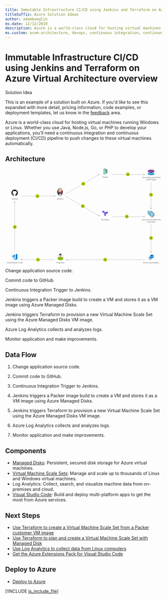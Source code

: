 ```yaml
---
title: Immutable Infrastructure CI/CD using Jenkins and Terraform on Azure Virtual Architecture overview
titleSuffix: Azure Solution Ideas
author: adamboeglin
ms.date: 12/12/2019
description: Azure is a world-class cloud for hosting virtual machines running Windows or Linux. Whether you use Java, Node.js, Go, or PHP to develop your applications, you’ll need a continuous integration and continuous deployment (CI/CD) pipeline to push changes to these virtual machines automatically.
ms.custom: acom-architecture, devops, continuous integration, continuous delivery, CI/CD, continuous deployment, interactive-diagram, is-deployable
---
```

# Immutable Infrastructure CI/CD using Jenkins and Terraform on Azure Virtual Architecture overview

<div class="alert">
    <p class="alert-title">
        <span class="icon is-left" aria-hidden="true">
            <span class="icon docon docon-lightbulb" role="presentation"></span>
        </span>Solution Idea</p>
    <p>This is an example of a solution built on Azure. If you'd like to see this expanded with more detail, pricing information, code examples, or deployment templates, let us know in the <a href="#feedback">feedback</a> area.</p>
</div>

Azure is a world-class cloud for hosting virtual machines running Windows or Linux. Whether you use Java, Node.js, Go, or PHP to develop your applications, you’ll need a continuous integration and continuous deployment (CI/CD) pipeline to push changes to these virtual machines automatically.

## Architecture

<svg class="architecture-diagram" aria-labelledby="immutable-infrastructure-cicd-using-jenkins-and-terraform-on-azure-virtual-architecture-overview" height="718.149" viewbox="0 0 1180 718.149" width="1180" xmlns="http://www.w3.org/2000/svg">
    <path fill="#5c4ee5" d="M744.517 336.76l-12.027-6.842v-13.686l12.027 6.843v13.685zM758.061 344.357l-12.027-6.843v-13.686l12.027 6.843v13.686zM758.061 360.042l-12.027-6.842v-13.686l12.027 6.843v13.685z"/>
    <path fill="#4040b2" d="M771.478 323.828l-12.027 6.843v13.686l12.027-6.843v-13.686z"/>
    <path d="M765.213 38.123l-20.55-5.257V0l20.374 5.212a7.339 7.339 0 015.52 7.11v21.651a4.283 4.283 0 01-5.344 4.15z" fill="#6c9e91"/>
    <path fill="#8ed1bf" d="M756.462 48.493l-17.56-4.661V3.17l17.56 4.661v40.662z"/>
    <path d="M1095.669 344.207h-9.435c1.134 4-.389 4.577-7.061 4.577v2.1h22.687v-2.1c-6.672 0-7.326-.572-6.191-4.577" fill="#7a7a7a"/>
    <path d="M1105.769 318.853h-30.716a1.962 1.962 0 00-1.886 1.976v21.42a1.952 1.952 0 001.886 1.959h30.716a2.144 2.144 0 002.1-1.959v-21.42a2.152 2.152 0 00-2.1-1.976" fill="#a0a1a2"/>
    <path d="M1105.791 318.855h-30.739a1.962 1.962 0 00-1.886 1.976v21.419a1.952 1.952 0 001.886 1.96h.731z" fill="#fff" opacity=".2" style="isolation:isolate"/>
    <path fill="#56b5db" d="M1105.157 321.524v20.014h-29.36v-20.014h29.36z"/>
    <path fill="#59b4d9" d="M1075.797 341.538h.04v-20.014l26.843-.04h.001l-26.884.04v20.014z"/>
    <path fill="#a0a1a2" d="M1079.173 348.783h22.687v2.096h-22.687z"/>
    <g fill="#fff">
        <path d="M1090 330.752a.193.193 0 01-.093-.026l-6.118-3.532a.188.188 0 01-.092-.161.185.185 0 01.092-.16l6.081-3.509a.186.186 0 01.183 0l6.12 3.533a.186.186 0 010 .32l-6.079 3.508a.187.187 0 01-.094.026"/>
        <path d="M1089.122 339.336a.175.175 0 01-.093-.025l-6.1-3.52a.181.181 0 01-.095-.161v-7.064a.188.188 0 01.281-.161l6.1 3.519a.194.194 0 01.09.162v7.064a.189.189 0 01-.09.161.2.2 0 01-.092.025" opacity=".7" style="isolation:isolate"/>
        <path d="M1090.849 339.336a.2.2 0 01-.1-.025.188.188 0 01-.09-.161v-7.02a.192.192 0 01.09-.161l6.1-3.519a.181.181 0 01.183 0 .183.183 0 01.094.16v7.019a.182.182 0 01-.094.161l-6.1 3.52a.164.164 0 01-.09.025" opacity=".4" style="isolation:isolate"/>
    </g>
    <path d="M1103.976 352.513h-9.435c1.134 4-.389 4.577-7.061 4.577v2.1h22.687v-2.1c-6.672 0-7.326-.572-6.191-4.577" fill="#7a7a7a"/>
    <path d="M1114.076 327.16h-30.716a1.962 1.962 0 00-1.886 1.976v21.42a1.952 1.952 0 001.886 1.959h30.716a2.144 2.144 0 002.1-1.959v-21.42a2.152 2.152 0 00-2.1-1.976" fill="#a0a1a2"/>
    <path d="M1114.1 327.162h-30.739a1.962 1.962 0 00-1.886 1.976v21.419a1.952 1.952 0 001.886 1.96h.731z" fill="#fff" opacity=".2" style="isolation:isolate"/>
    <path fill="#56b5db" d="M1113.464 329.83v20.015h-29.36V329.83h29.36z"/>
    <path fill="#59b4d9" d="M1084.104 349.845h.04v-20.014l26.842-.04h.002l-26.884.04v20.014z"/>
    <path fill="#a0a1a2" d="M1087.48 357.089h22.687v2.096h-22.687z"/>
    <g fill="#fff">
        <path d="M1098.308 339.059a.193.193 0 01-.093-.026l-6.115-3.533a.188.188 0 01-.092-.161.185.185 0 01.092-.16l6.081-3.509a.186.186 0 01.183 0l6.12 3.533a.186.186 0 010 .32l-6.079 3.508a.187.187 0 01-.094.026"/>
        <path d="M1097.429 347.643a.175.175 0 01-.093-.025l-6.1-3.52a.181.181 0 01-.095-.161v-7.064a.188.188 0 01.281-.161l6.1 3.519a.194.194 0 01.09.162v7.064a.189.189 0 01-.09.161.2.2 0 01-.092.025" opacity=".7" style="isolation:isolate"/>
        <path d="M1099.156 347.643a.2.2 0 01-.1-.025.188.188 0 01-.09-.161v-7.02a.192.192 0 01.09-.161l6.1-3.519a.181.181 0 01.183 0 .183.183 0 01.094.16v7.019a.182.182 0 01-.094.161l-6.1 3.52a.164.164 0 01-.09.025" opacity=".4" style="isolation:isolate"/>
    </g>
    <path d="M1112.283 360.82h-9.435c1.134 4-.389 4.577-7.061 4.577v2.1h22.687v-2.1c-6.672 0-7.326-.572-6.191-4.577" fill="#7a7a7a"/>
    <path d="M1122.383 335.467h-30.716a1.962 1.962 0 00-1.886 1.976v21.42a1.952 1.952 0 001.886 1.959h30.716a2.144 2.144 0 002.1-1.959v-21.42a2.152 2.152 0 00-2.1-1.976" fill="#a0a1a2"/>
    <path d="M1122.4 335.469h-30.739a1.962 1.962 0 00-1.886 1.976v21.419a1.952 1.952 0 001.886 1.96h.731z" fill="#fff" opacity=".2" style="isolation:isolate"/>
    <path fill="#56b5db" d="M1121.771 338.137v20.015h-29.361v-20.015h29.361z"/>
    <path fill="#59b4d9" d="M1092.41 358.152h.041v-20.014l26.842-.04h.002l-26.885.04v20.014z"/>
    <path fill="#a0a1a2" d="M1095.786 365.396h22.687v2.096h-22.687z"/>
    <g fill="#fff">
        <path d="M1106.615 347.366a.193.193 0 01-.093-.026l-6.118-3.532a.188.188 0 01-.092-.161.185.185 0 01.092-.16l6.081-3.509a.186.186 0 01.183 0l6.12 3.533a.186.186 0 010 .32l-6.079 3.508a.187.187 0 01-.094.026"/>
        <path d="M1105.736 355.95a.175.175 0 01-.093-.025l-6.1-3.52a.181.181 0 01-.095-.161v-7.064a.188.188 0 01.281-.161l6.1 3.519a.194.194 0 01.09.162v7.064a.189.189 0 01-.09.161.2.2 0 01-.092.025" opacity=".7" style="isolation:isolate"/>
        <path d="M1107.463 355.95a.2.2 0 01-.1-.025.188.188 0 01-.09-.161v-7.02a.192.192 0 01.09-.161l6.1-3.519a.181.181 0 01.183 0 .183.183 0 01.094.16v7.019a.182.182 0 01-.094.161l-6.1 3.52a.164.164 0 01-.09.025" opacity=".4" style="isolation:isolate"/>
    </g>
    <text fill="#525252" font-family="SegoeUI, Segoe UI" font-size="14" transform="translate(392.56 233.426)">
        Jenkins
    </text>
    <text fill="#525252" font-family="SegoeUI, Segoe UI" font-size="14" transform="translate(1030.716 390.635)">
        Azu<tspan letter-spacing="-.013em" x="23.283" y="0">r</tspan><tspan x="27.966" y="0">e Vi</tspan><tspan letter-spacing=".029em" x="51.208" y="0">r</tspan><tspan x="56.479" y="0">tual Machine</tspan><tspan x="37.598" y="16.8">Scale Sets</tspan>
    </text>
    <text fill="#525252" font-family="SegoeUI, Segoe UI" font-size="14" transform="translate(723.564 390.635)">
        <tspan letter-spacing="-.103em">T</tspan><tspan x="5.893" y="0">errafo</tspan><tspan letter-spacing="-.002em" x="42.656" y="0">r</tspan><tspan x="47.496" y="0">m</tspan>
    </text>
    <text fill="#525252" font-family="SegoeUI, Segoe UI" font-size="14" transform="translate(1032.046 73.193)">
        Azu<tspan letter-spacing="-.013em" x="23.283" y="0">r</tspan><tspan x="27.966" y="0">e Managed Disks</tspan><tspan x="30.765" y="16.8">(VM Image)</tspan>
    </text>
    <text fill="#525252" font-family="SegoeUI, Segoe UI" font-size="14" transform="translate(733.418 70.193)">
        <tspan letter-spacing="-.032em">P</tspan><tspan x="7.39" y="0">ac</tspan><tspan letter-spacing="-.02em" x="20.979" y="0">k</tspan><tspan x="27.658" y="0">er</tspan>
    </text>
    <text fill="#525252" font-family="SegoeUI, Segoe UI" font-size="14" transform="translate(49.186 233.426)">
        GitHub
    </text>
    <text fill="#525252" font-family="SegoeUI, Segoe UI" font-size="14" transform="translate(387.493 713.645)">
        Engineer
    </text>
    <text fill="#525252" font-family="SegoeUI, Segoe UI" font-size="14" transform="translate(1038.441 713.645)">
        Azu<tspan letter-spacing="-.013em" x="23.283" y="0">r</tspan><tspan x="27.966" y="0">e Log Anal</tspan><tspan letter-spacing=".003em" x="93.461" y="0">y</tspan><tspan x="100.276" y="0">tics</tspan>
    </text>
    <path fill="none" stroke="#969696" stroke-miterlimit="10" stroke-width="1.5" d="M71.103 254.119v373.516"/>
    <path fill="#969696" d="M65.867 255.651l5.236-9.067 5.235 9.067H65.867z"/>
    <path fill="none" stroke="#969696" stroke-miterlimit="10" stroke-width="1.5" d="M1098.851 628.135V417.829"/>
    <path fill="#969696" d="M1104.086 626.603l-5.235 9.067-5.236-9.067h10.471z"/>
    <g>
        <path fill="none" stroke="#969696" stroke-miterlimit="10" stroke-width="1.5" d="M1098.851 298.464V107.158"/>
        <path fill="#969696" d="M1104.086 296.932l-5.235 9.067-5.236-9.067h10.471z"/>
    </g>
    <g>
        <path fill="none" stroke="#969696" stroke-miterlimit="10" stroke-width="1.5" d="M123.754 687.123h246.48"/>
        <path fill="#969696" d="M125.286 692.359l-9.067-5.236 9.067-5.235v10.471z"/>
    </g>
    <g>
        <path fill="none" stroke="#969696" stroke-miterlimit="10" stroke-width="1.5" d="M370.734 208.311h-256.48"/>
        <path fill="#969696" d="M369.202 203.075l9.067 5.236-9.067 5.236v-10.472z"/>
    </g>
    <g>
        <path fill="none" stroke="#969696" stroke-miterlimit="10" stroke-width="1.5" d="M705.311 355.85L453.099 208.311"/>
        <path fill="#969696" d="M706.632 350.557l5.183 9.097-10.47-.059 5.287-9.038z"/>
    </g>
    <g>
        <path fill="none" stroke="#969696" stroke-miterlimit="10" stroke-width="1.5" d="M705.311 46.445L453.099 193.983"/>
        <path fill="#969696" d="M701.345 42.699l10.47-.059-5.183 9.098-5.287-9.039z"/>
    </g>
    <g>
        <path fill="none" stroke="#969696" stroke-miterlimit="10" stroke-width="1.5" d="M1044.937 46.207H806.212"/>
        <path fill="#969696" d="M1043.405 40.971l9.067 5.236-9.067 5.236V40.971z"/>
    </g>
    <g>
        <path fill="none" stroke="#969696" stroke-miterlimit="10" stroke-width="1.5" d="M1044.937 364.156H806.212"/>
        <path fill="#969696" d="M1043.405 358.921l9.067 5.235-9.067 5.236v-10.471z"/>
    </g>
    <g>
        <path fill="none" stroke="#969696" stroke-miterlimit="10" stroke-width="1.5" d="M463.682 687.123h590.824"/>
        <path fill="#969696" d="M465.213 692.359l-9.066-5.236 9.066-5.235v10.471z"/>
    </g>
    <a class="architecture-tooltip-trigger" href="#">
        <circle cx="246.994" cy="687.123" fill="#a5ce00" r="14"/>
        <text font-family="SegoeUI, Segoe UI" font-size="14" transform="translate(243.411 693.176)">
            1
        </text>
    </a>
    <a class="architecture-tooltip-trigger" href="#">
        <circle cx="753.094" cy="687.123" fill="#a5ce00" r="14"/>
        <text font-family="SegoeUI, Segoe UI" font-size="14" transform="translate(749.511 693.176)">
            7
        </text>
    </a>
    <a class="architecture-tooltip-trigger" href="#">
        <circle cx="1099.018" cy="523.599" fill="#a5ce00" r="14"/>
        <text font-family="SegoeUI, Segoe UI" font-size="14" transform="translate(1095.434 529.651)">
            6
        </text>
    </a>
    <a class="architecture-tooltip-trigger" href="#">
        <circle cx="916.339" cy="362.517" fill="#a5ce00" r="14"/>
        <text font-family="SegoeUI, Segoe UI" font-size="14" transform="translate(912.755 368.569)">
            5
        </text>
    </a>
    <a class="architecture-tooltip-trigger" href="#">
        <circle cx="584.722" cy="284.111" fill="#a5ce00" r="14"/>
        <text font-family="SegoeUI, Segoe UI" font-size="14" transform="translate(581.139 290.163)">
            5
        </text>
    </a>
    <a class="architecture-tooltip-trigger" href="#">
        <circle cx="1099.018" cy="198.517" fill="#a5ce00" r="14"/>
        <text font-family="SegoeUI, Segoe UI" font-size="14" transform="translate(1095.434 204.569)">
            5
        </text>
    </a>
    <a class="architecture-tooltip-trigger" href="#">
        <circle cx="924.339" cy="44.517" fill="#a5ce00" r="14"/>
        <text font-family="SegoeUI, Segoe UI" font-size="14" transform="translate(920.755 50.569)">
            4
        </text>
    </a>
    <a class="architecture-tooltip-trigger" href="#">
        <circle cx="588.222" cy="115.619" fill="#a5ce00" r="14"/>
        <text font-family="SegoeUI, Segoe UI" font-size="14" transform="translate(584.638 121.671)">
            4
        </text>
    </a>
    <a class="architecture-tooltip-trigger" href="#">
        <circle cx="72.367" cy="440.877" fill="#a5ce00" r="14"/>
        <text font-family="SegoeUI, Segoe UI" font-size="14" transform="translate(68.784 446.93)">
            2
        </text>
    </a>
    <a class="architecture-tooltip-trigger" href="#">
        <circle cx="242.494" cy="208.311" fill="#a5ce00" r="14"/>
        <text font-family="SegoeUI, Segoe UI" font-size="14" transform="translate(238.911 214.364)">
            3
        </text>
    </a>
    <text fill="#525252" font-family="SegoeUI, Segoe UI" font-size="14" transform="translate(13.071 713.645)">
        Visual <tspan letter-spacing="-.032em" x="40.298" y="0">S</tspan><tspan x="47.284" y="0">tudio Code</tspan>
    </text>
    <g fill="#007acd">
        <path d="M79.952 642.27v39.141l-31.125-4.434 31.125 10.659 11.559-4.776v-35.617l-11.559-4.973z"/>
        <path d="M51.186 668.712l6.433-4.824 10.6 10.335L74 671.835v-20.366l-5.78-2.487-10.55 10.286-6.484-4.775-2.359.824 6.448 6.285-6.448 6.285zm17.036-12.774v11.1l-7.469-5.5z"/>
    </g>
    <g fill="#181616">
        <path d="M71.1 159.025a24.322 24.322 0 00-7.688 47.4c1.215.225 1.662-.528 1.662-1.17 0-.58-.022-2.5-.033-4.528-6.766 1.471-8.193-2.869-8.193-2.869-1.106-2.811-2.7-3.558-2.7-3.558-2.207-1.509.166-1.478.166-1.478a5.112 5.112 0 013.728 2.506c2.169 3.718 5.689 2.643 7.077 2.021a5.179 5.179 0 011.544-3.252c-5.4-.615-11.08-2.7-11.08-12.019a9.412 9.412 0 012.506-6.528 8.738 8.738 0 01.236-6.436s2.042-.653 6.689 2.493a23.061 23.061 0 0112.18 0c4.642-3.146 6.681-2.493 6.681-2.493a8.729 8.729 0 01.239 6.436 9.393 9.393 0 012.5 6.528c0 9.341-5.689 11.4-11.1 12a5.813 5.813 0 011.649 4.5c0 3.254-.028 5.873-.028 6.674 0 .647.438 1.406 1.67 1.167a24.323 24.323 0 00-7.7-47.393z" fill-rule="evenodd"/>
        <path d="M55.994 193.942c-.053.121-.244.157-.417.074s-.275-.244-.218-.365.243-.159.419-.076.277.246.216.367zm-.3-.222M56.979 195.041c-.116.107-.343.057-.5-.112a.372.372 0 01-.071-.505c.12-.107.339-.057.5.112s.19.4.069.505zm-.232-.249M57.938 196.441c-.149.1-.393.007-.544-.21s-.149-.476 0-.58.391-.01.544.2.149.479 0 .585zm0 0M59.252 197.795c-.133.147-.417.107-.625-.093a.468.468 0 01-.138-.621c.135-.147.421-.106.63.093s.275.476.133.621zm0 0M61.064 198.58c-.059.19-.332.277-.608.2s-.455-.306-.4-.5.332-.282.609-.2.455.3.4.5zm0 0M63.054 198.726c.007.2-.227.367-.516.37s-.526-.156-.529-.353.228-.367.519-.372.526.156.526.355zm0 0M64.906 198.411c.035.2-.166.4-.453.45s-.544-.069-.58-.263.17-.4.451-.453.545.068.582.267zm0 0"/>
    </g>
    <g>
        <path d="M443.177 664.911a27.034 27.034 0 11-27-26.994 27.024 27.024 0 0127 26.994z" fill="#f2f2f2"/>
        <path d="M415.955 691.989a27.7 27.7 0 01-13.916-3.957v-1.445l-.076-1.369-.152-2.739-.233-5.017-.227-4.335v-.3l3.5-.227.757-.076 10.039-.688.305-.076h.151v20.231z" fill="#7fba00"/>
        <path fill="#7fba00" d="M402.191 677.311l-1.672-8.443 14.672-2.965 1.677 8.443-14.677 2.965z"/>
        <path d="M430.706 672.825v.227l-.226 4.411-.3 6.462-.159 2.436v1.824a26.758 26.758 0 01-13.838 3.805h-.226v-20.232h.151l.226.076 10.117.688.687.076z" fill="#7fba00"/>
        <path d="M431.086 687.5c-.3-1.218-.605-2.436-.908-3.578a215.77 215.77 0 00-1.982-6.84l-.074-.076a1.091 1.091 0 00-.151-.461 59.025 59.025 0 00-.682-2.505 4.724 4.724 0 01-.151-1.445 3.713 3.713 0 012.506-2.89 4.6 4.6 0 011.746-.076 3.581 3.581 0 012.588 2.505c.228.763.531 1.6.764 2.511.074.152.074.227.151.379.605 2.133 1.369 4.562 2.052 7.15a25.983 25.983 0 01-5.859 5.326z" fill="#7fba00"/>
        <path fill="#7fba00" d="M429.793 677.311l-14.602-2.965 1.677-8.443 14.672 2.965-1.747 8.443z"/>
        <path d="M437.63 681.413a7.148 7.148 0 01-.687.764 25.983 25.983 0 01-5.857 5.326c-.226.152-.38.227-.605.379-.151-.454-.3-.991-.462-1.521-.908-3.117-1.975-6.923-2.731-9.352a.281.281 0 00-.077-.233c-.308-1.06-.536-1.975-.687-2.505l.764-.227 3.419-.991 3.27-.915.839-.227a2.982 2.982 0 00.151.688c.151.53.38 1.212.608 1.9.535 1.973 1.291 4.485 2.055 6.914z" fill="#7fba00"/>
        <path d="M426.372 673.279a4.337 4.337 0 104.183-4.411 4.333 4.333 0 00-4.183 4.411zM404.7 674.27c-.3.681-.606 1.521-.909 2.429 0 .152-.076.227-.076.309-.076.076-.076.152-.076.3-.612 1.521-1.218 3.269-1.824 5.168-.461 1.445-.991 2.89-1.445 4.411a27.02 27.02 0 01-5.629-5.4c.757-2.436 1.6-4.644 2.278-6.544a4.834 4.834 0 01.151-.53c.309-.915.612-1.672.839-2.436a3.461 3.461 0 014.487-2.2 3.7 3.7 0 012.36 2.814 4.22 4.22 0 01-.156 1.679z" fill="#7fba00"/>
        <path d="M405.46 674.5a.278.278 0 00-.076.227c-.227.53-.454 1.218-.764 2.127-.681 2.209-1.748 5.4-2.657 8.368-.309.763-.537 1.521-.763 2.284-.3-.233-.53-.385-.833-.612a27.02 27.02 0 01-5.629-5.4c-.152-.233-.3-.461-.461-.688 1.142-3.647 2.436-7.377 2.89-8.9a.278.278 0 00.076-.227l.763.3 3.344 1.142 3.345 1.142z" fill="#7fba00"/>
        <path d="M405.611 672.749a4.317 4.317 0 11-4.714-3.881 4.339 4.339 0 014.714 3.881z" fill="#7fba00"/>
        <path d="M415.575 670.843c-2.815 0-5.1-1.748-5.1-4.563v-3.647h10.192v3.647c.002 2.82-2.278 4.563-5.092 4.563z" fill="#d8b195"/>
        <path d="M415.575 643.848c-4.563 0-7.838 4.87-7.989 10.953a1.1 1.1 0 01.152-.459c.536-1.6 3.124-.91 2.511.687a10.149 10.149 0 00-.833 2.967 8.025 8.025 0 00.152 1.9 1.256 1.256 0 01.984 1.3v2.662a7.7 7.7 0 002.512 1.672 3.917 3.917 0 005.017 0 7.411 7.411 0 002.588-1.749v-3.116a1.229 1.229 0 01.99-1.218v-2.359c0-.151-.151-.454 0-.151-.687-1.369 1.067-2.588 1.975-1.672-.001-6.319-2.204-11.417-8.059-11.417z" fill="#b8977c"/>
        <path d="M423.633 654.878c0 6.386-3.421 10.722-8.058 10.722s-7.989-4.337-7.989-10.722c0-6.316 3.351-11.41 7.989-11.41 5.855.001 8.058 5.094 8.058 11.41z" fill="#d8b195"/>
        <path d="M408.35 653.432h-1.067a.85.85 0 00-.757.91v3.193c0 .536.3.916.757.916h.764zM422.8 653.432h1.062a.85.85 0 01.762.91v3.193c0 .536-.3.916-.762.916h-.762z" fill="#d8b195"/>
        <path d="M412.149 655.181a.609.609 0 100-1.218.613.613 0 100 1.218zM419.222 655.258a.6.6 0 00.613-.608.734.734 0 00-.687-.61.652.652 0 00-.608.61.581.581 0 00.682.608z"/>
        <path d="M410.861 662.331h9.428c-1.141 2.277-2.813 3.647-4.714 3.647s-3.575-1.37-4.714-3.647z" fill="#d8b195"/>
        <path d="M417.247 658.374a.59.59 0 01-.613.531c-.074 0-.151.151-.377.308a.964.964 0 01-.682.305 1.144 1.144 0 01-.687-.305c-.152-.156-.3-.308-.38-.308a.587.587 0 01-.606-.531v-.074h3.345z" fill="#b8977c"/>
        <path d="M415.575 653.66v4.64H413.9c0-.151.152-.3.227-.38a2.111 2.111 0 00.606-1.369l.075-2.588c.003-.606.616-.303.767-.303z" fill="#e6ccb9"/>
        <path d="M423.784 650.316v6.917h-.684l-.377-8.286-2.285.3a40.435 40.435 0 01-9.579 0l-2.209-.3-.454 8.209h-.688v-6.84c0-4.108 2.814-7.453 6.317-7.453h3.649c3.497 0 6.31 3.345 6.31 7.453z"/>
        <path d="M421.507 656.171a1.317 1.317 0 01-1.218.759h-1.749a1.962 1.962 0 01-1.672-1.3 5.424 5.424 0 01-.308-1.672v-.303c.074-.151.156-.228.233-.38a1.826 1.826 0 011.136-.385h1.98a2.684 2.684 0 011.446.385 1.341 1.341 0 01.377.608v.074a10.935 10.935 0 01-.074 1.6v.151a4.008 4.008 0 01-.151.463zm.3-2.208v-.074a1.04 1.04 0 00-.38-.682c-.226-.31-1.067-.385-1.521-.385h-1.98a1.643 1.643 0 00-1.213.385 1.1 1.1 0 00-.308.605v.151a4.2 4.2 0 00.385 1.749 2.056 2.056 0 001.75 1.288 6.627 6.627 0 001.749 0 1.466 1.466 0 001.218-.605 2.2 2.2 0 00.3-.839v-.077a5.01 5.01 0 00.003-1.516zM414.357 655.635a1.968 1.968 0 01-1.672 1.3h-1.672c-.688-.077-.991-.228-1.218-.608a1.308 1.308 0 01-.227-.762 10.715 10.715 0 01-.076-1.6v-.074a.565.565 0 01.152-.3.408.408 0 01.227-.305 2.662 2.662 0 011.445-.385h1.975a1.68 1.68 0 011.142.385c.076.151.152.228.227.38v.3a5.581 5.581 0 01-.303 1.669zm.454-1.823a.781.781 0 00-.3-.605 1.646 1.646 0 00-1.218-.385h-1.975c-.454 0-1.294.074-1.521.385l-.3.3a.686.686 0 00-.076.38v.074a11.246 11.246 0 000 1.6 1.778 1.778 0 00.3.839 1.454 1.454 0 001.218.605 6.64 6.64 0 001.748 0 1.974 1.974 0 001.748-1.293 4.293 4.293 0 00.378-1.749z"/>
        <path d="M421.733 652.9a2.166 2.166 0 00-1.444-.3 21.9 21.9 0 00-2.285-.074c-.682.074-1.21.074-1.444.454a1.223 1.223 0 00-.3.536v-.077h-1.3v.077a3.627 3.627 0 00-.227-.536c-.3-.38-.833-.38-1.521-.454a22.55 22.55 0 00-2.278.074 2.163 2.163 0 00-1.445.3 2.019 2.019 0 00-.461.992c0 .074.537.074.537 0a1.153 1.153 0 01.3-.608 1.993 1.993 0 011.294-.308 9.825 9.825 0 012.127 0 1.551 1.551 0 011.142.308 1.141 1.141 0 01.227.531h1.9a1.133 1.133 0 01.233-.531 1.659 1.659 0 011.136-.308 9.867 9.867 0 012.131 0 2.019 2.019 0 011.3.308.937.937 0 01.3.608c0 .074.531 0 .531 0a2.015 2.015 0 00-.453-.992z"/>
        <path d="M415.65 662.482a11.794 11.794 0 01-2.662-.38c-.227 0-.3-.233-.3-.459.076-.151.3-.3.454-.228a10.864 10.864 0 004.942 0c.233-.074.459.077.459.228a.337.337 0 01-.3.459 11.23 11.23 0 01-2.593.38z" fill="#a71e22"/>
    </g>
    <g>
        <ellipse cx="1099.433" cy="41.6" fill="#0072c6" rx="24.727" ry="8.987"/>
        <path fill="#0072c6" d="M1074.706 36.927h49.485v5.097h-49.485z"/>
        <ellipse cx="1099.433" cy="36.927" fill="#59b4d9" rx="24.727" ry="8.987"/>
        <ellipse cx="1099.433" cy="36.378" fill="#0072c6" rx="7.775" ry="2.333"/>
        <path d="M1094.382 38.15l-13.724 4.625a44.11 44.11 0 0013.991 2.97l3.792-7.035s.011.19-4.059-.56zM1101 34.092l3.426-5.975s9.093.756 12.825 2.577l-12.051 4.118a25.761 25.761 0 00-4.2-.72z" fill="#6dbadb"/>
        <g>
            <ellipse cx="1099.433" cy="22.248" fill="#68217a" rx="24.727" ry="8.987"/>
            <path fill="#68217a" d="M1074.706 17.575h49.485v5.097h-49.485z"/>
            <ellipse cx="1099.433" cy="17.575" fill="#9b4f96" rx="24.727" ry="8.987"/>
            <ellipse cx="1099.433" cy="17.026" fill="#68217a" rx="7.775" ry="2.333"/>
            <path d="M1094.382 18.8l-13.724 4.625a44.11 44.11 0 0013.991 2.97l3.792-7.035s.011.192-4.059-.56zM1101 14.74l3.426-5.975s9.093.756 12.825 2.577L1105.2 15.46a25.761 25.761 0 00-4.2-.72z" fill="#a3669f"/>
        </g>
    </g>
    <path d="M1083.571 672.414h2.646v-2.646h-2.646zm0-7.938h2.646v-2.382a18.172 18.172 0 00-2.646 1.72zm3.969 15.877h2.646v-2.646h-2.646zm0 7.938h2.646v-2.646h-2.646zm0-11.908h2.646v-2.646h-2.646zm0 7.938h2.646v-2.646h-2.646zm-3.969-3.969h2.646v-2.646h-2.646zm0 3.969h2.646v-2.646h-2.646zm-3.969-7.938h2.646v-2.646h-2.648zm0 3.969h2.646v-2.646h-2.648zm0-7.938h2.646v-2.646h-2.648zm.265-3.969h2.382V665.8h-.662a18.172 18.172 0 00-1.72 2.645zm3.7 17.862a18.172 18.172 0 002.646 1.72v-2.382h-2.646zm0-17.862h2.646V665.8h-2.646zm19.846 15.877h.662a18.172 18.172 0 001.72-2.646h-2.382zm-3.969-3.969h2.646v-2.646h-2.646zm0 7.674a18.172 18.172 0 002.646-1.72v-.662h-2.646zm0-3.7h2.646v-2.646h-2.646zm-11.908-11.908h2.646v-2.646h-2.646zM1105.4 648.6a13.891 13.891 0 00-13.892 13.892v13.892h13.892a13.892 13.892 0 000-27.785zm-4.631 19.846h-2.646v-7.938h2.646zm5.292 0h-2.646v-5.292h2.646zm5.292 0h-2.646v-10.585h2.646zm-7.938 11.908h2.646v-2.646h-2.646zm-15.877-15.877h2.646v-2.647h-2.646zm7.938 19.846h2.646v-2.646h-2.646zm-3.969 0h2.646v-2.646h-2.646zm0-3.969h2.646v-2.646h-2.646zm3.969 7.938h2.646v-2.646h-2.646z" fill="#0072c6"/>
    <g>
        <path d="M434.076 177.635a21.4 21.4 0 11-21.391-21.88 21.639 21.639 0 0121.391 21.88" fill="#d33833"/>
        <path d="M392.166 183.054s-1.549-22.817 19.476-23.469l-1.467-2.445-11.408 3.83-3.26 3.748-2.852 5.46-1.63 6.356.489 4.237" fill="#ef3d3a"/>
        <path d="M398.034 162.709a21.4 21.4 0 00-6.075 15.008 21.4 21.4 0 006.075 15.006 20.419 20.419 0 0014.65 6.208 20.419 20.419 0 0014.651-6.208 21.4 21.4 0 006.076-15.006 21.4 21.4 0 00-6.076-15.008 20.424 20.424 0 00-14.651-6.208 20.424 20.424 0 00-14.65 6.208zm-.95 30.943a22.73 22.73 0 01-6.454-15.935 22.73 22.73 0 016.454-15.936 21.751 21.751 0 0115.6-6.608 21.749 21.749 0 0115.6 6.608 22.728 22.728 0 016.455 15.936 22.726 22.726 0 01-6.455 15.935 21.754 21.754 0 01-15.6 6.609 21.755 21.755 0 01-15.6-6.609" fill="#231f20"/>
        <path d="M421.69 177.756l-3.26.489-4.4.489-2.852.081-2.77-.081-2.119-.652-1.874-2.037-1.467-4.156-.326-.9-1.956-.652-1.141-1.874-.815-2.689.9-2.363 2.119-.733 1.711.815.815 1.793.978-.163.326-.407-.326-1.874-.082-2.363.489-3.259-.019-1.862 1.486-2.375 2.608-1.874 4.563-1.956 5.052.733 4.4 3.178 2.037 3.259 1.3 2.363.326 5.867-.978 5.052-1.793 4.482-1.711 2.363" fill="#f0d6b7"/>
        <path d="M418.919 191.854l-11.653.489v1.957l.978 6.845-.489.571-8.149-2.771-.571-.978-.815-9.208-1.874-5.541-.408-1.3 6.519-4.482 2.037-.815 1.793 2.2 1.548 1.385 1.793.57.815.244.978 4.237.733.9 1.874-.652-1.3 2.526 7.09 3.341-.9.489" fill="#335061"/>
        <path d="M399.606 163.414l2.119-.733 1.711.815.815 1.793.978-.163.244-.978-.489-1.874.489-4.482-.408-2.445 1.467-1.711 3.178-2.526-.9-1.222-4.482 2.2-1.874 1.467-1.059 2.282-1.63 2.2-.489 2.608.326 2.771" fill="#6d6b6d"/>
        <path d="M402.947 155.754s1.222-3.015 6.112-4.482.244-1.06.244-1.06l-5.3 2.037-2.037 2.037-.9 1.63 1.874-.163M400.5 162.844s-1.711-5.7 4.808-6.519l-.244-.978-4.482 1.06-1.3 4.237.326 2.771.9-.57" fill="#dcd9d8"/>
        <path d="M403.11 170.422l1.067-1.034a.687.687 0 01.563.626c.081.571.326 5.7 3.83 8.475.32.253-2.607-.408-2.607-.408l-2.608-4.074M418.1 168.874s.19-2.47.855-2.28a.916.916 0 01.665.855s-1.615 1.045-1.52 1.425M424.867 159.829s-1.343.284-1.467 1.467 1.467.244 1.711.163M415.007 159.91s-1.793.244-1.793 1.385 2.037 1.06 2.608.571M403.925 165.207s-3.1-1.874-3.423-.081-1.06 3.1.489 4.971l-1.059-.326-.978-2.526-.326-2.445 1.874-1.956 2.119.163 1.222.978.081 1.222M405.391 160.073s1.385-7.171 8.393-8.556c5.77-1.14 8.8.244 9.942 1.548 0 0-5.134-6.111-10.023-4.237s-8.475 5.3-8.393 7.5a35.812 35.812 0 01.081 3.749M424.3 153.88s-2.363-.081-2.445 2.037a1.62 1.62 0 00.163.652s1.875-2.119 3.015-.978" fill="#f7e4cd"/>
        <path d="M413.949 156.79s-.407-3.252-3.18-1.361c-1.793 1.222-1.63 2.934-1.3 3.259s.237.983.485.532.166-1.917 1.063-2.325 2.366-.863 2.935-.105" fill="#f7e4cd"/>
        <path d="M406.288 178.816l-7.66 3.423s3.178 12.631 1.548 16.542l-1.141-.407-.081-4.808-2.118-9.127-.9-2.526 7.986-5.378 2.363 2.281M407.076 185.8l1.087 1.326v4.889h-1.3s-.163-3.423-.163-3.83.163-1.874.163-1.874M407.1 192.75l-3.667.163 1.06.733 2.607.407" fill="#49728b"/>
        <path d="M419.652 191.935l3.015-.081.733 7.5-3.1.407-.652-7.823" fill="#335061"/>
        <path d="M420.467 191.935l4.563-.244s1.874-4.726 1.874-4.971 1.63-6.845 1.63-6.845l-3.667-3.83-.733-.652-1.956 1.956v7.578l-1.711 7.008" fill="#335061"/>
        <path d="M422.5 191.365l-2.852.57.407 2.282c1.059.489 2.852-.815 2.852-.815M422.586 177.1l5.7 4.237.163-1.956-4.319-3.993-1.548 1.711" fill="#49728b"/>
        <path d="M409.931 207.989l-1.687-6.846-.839-5.051-.139-3.749 7.636-.406h4.751l-.432 8.557.733 6.6-.081 1.222-6.193.489-3.749-.815" fill="#fff"/>
        <path d="M418.593 191.854s-.407 8.475.815 14.5a15.568 15.568 0 01-6.03 1.956l6.845-.244.815-.489-.978-13.364-.244-2.852" fill="#dcd9d8"/>
        <path d="M423.539 198.7l3.178-.9 6.03-.326.9-2.771-1.63-4.808-1.874-.244-2.608.815-2.5 1.222-1.328-.244-1.035.407" fill="#fff"/>
        <path d="M423.482 197.069a11.933 11.933 0 012.445-.9l-.9-4.482 1.059-.407s.733 4.237.733 4.726c0 0 4.563.244 4.971.244a7.4 7.4 0 00.733-3.83l.9 2.608.081 1.467-1.3 1.956-1.467.326-2.445-.081-.815-1.059-2.852.407-.9.326" fill="#dcd9d8"/>
        <path d="M420.28 191.284l-1.793-4.563-1.874-2.689s.407-1.141.978-1.141h1.874l1.793.652-.163 3.015-.815 4.726" fill="#fff"/>
        <path d="M420.63 189.735s-2.282-4.4-2.282-5.052c0 0 .407-.978.978-.733s1.793.9 1.793.9v-1.55l-2.771-.571-1.874.244 3.178 7.5.652.082" fill="#dcd9d8"/>
        <path d="M410.664 178.98l-2.257-.245-2.119-.652v.733l1.035 1.142 3.26 1.467" fill="#fff"/>
        <path d="M407.022 179.224s2.526 1.06 3.341.815l.081.977-2.281-.488-1.385-.978.244-.326" fill="#dcd9d8"/>
        <path d="M423.531 183.168a15.484 15.484 0 01-3.726-.513 11.539 11.539 0 01.047-1.211 2.912 2.912 0 011.277-.268 2.221 2.221 0 00-1.418-.16 2.269 2.269 0 00-.235-.748c.777-.277 2.613-2.1 3.645-1.494.492.287.7 1.923.739 2.719a2.775 2.775 0 01-.329 1.676" fill="#d33833"/>
        <path d="M423.531 183.168a15.484 15.484 0 01-3.726-.513 11.539 11.539 0 01.047-1.211 2.912 2.912 0 011.277-.268 2.221 2.221 0 00-1.418-.16 2.269 2.269 0 00-.235-.748c.777-.277 2.613-2.1 3.645-1.494.492.287.7 1.923.739 2.719a2.775 2.775 0 01-.329 1.675z" fill="none" stroke="#d33833" stroke-width="2"/>
        <path d="M416.919 180.908c0 .1-.008.21-.012.316-.432.284-1.129.28-1.6.519a4.164 4.164 0 011.724.436l-.031.79a28.14 28.14 0 01-2.446 1.857 6.474 6.474 0 01-2.455.749c-.265-.062-.289-.391-.4-.7a10.026 10.026 0 01-.791-2.721c-.058-1.263-.185-3.379 1.176-3.119a12.158 12.158 0 013.225 1.18 3.327 3.327 0 001.608.7" fill="#d33833"/>
        <path d="M416.919 180.908c0 .1-.008.21-.012.316-.432.284-1.129.28-1.6.519a4.164 4.164 0 011.724.436l-.031.79a28.14 28.14 0 01-2.446 1.857 6.474 6.474 0 01-2.455.749c-.265-.062-.289-.391-.4-.7a10.026 10.026 0 01-.791-2.721c-.058-1.263-.185-3.379 1.176-3.119a12.158 12.158 0 013.225 1.18 3.327 3.327 0 001.61.693z" fill="none" stroke="#d33833" stroke-width="2"/>
        <path d="M417.7 182.415a4.665 4.665 0 01-.206-1.484c1.835-1.223 2.179 2.1.206 1.484" fill="#d33833"/>
        <path d="M417.7 182.415a4.665 4.665 0 01-.206-1.484c1.839-1.224 2.183 2.101.206 1.484z" fill="none" stroke="#d33833" stroke-width="2"/>
        <path d="M420.361 182.972s-.571-.815-.163-1.06.815 0 1.06-.407 0-.652.081-1.141.489-.571.9-.652 1.548-.244 1.711.163l-.489-1.467-.978-.326-3.1 1.793-.163.9v1.793M411.8 185.662q-.147-1.908-.317-3.812c-.172-1.9.456-1.566 2.1-1.566a4.334 4.334 0 011.639.489c.444.908-.743.706.512 1.391 1.06.578 2.931-.351 2.5-1.635-.24-.286-1.248-.089-1.61-.276l-1.91-.99c-.81-.42-2.682-1.033-3.546-.446-2.188 1.488.138 5.206.919 6.758" fill="#ef3d3a"/>
        <path d="M413.949 156.79c-2.221-.517-3.325.929-4 2.43-.6-.146-.362-.963-.21-1.38.4-1.093 2-2.549 3.309-2.351.563.085 1.326.6.9 1.3M424.771 159.319h.105a22.967 22.967 0 001.569 3.068c-.424.988-3.212 1.862-3.169.088.6-.264 1.644-.054 2.178-.39a6.047 6.047 0 01-.684-2.77M415.086 159.346a9.314 9.314 0 001.308 2.45c.3.3.9.659.6 1.485a1.883 1.883 0 01-.86.715c-1.058.312-3.524.065-2.689-1.255.875.041 2.052.568 2.706-.067-.5-.8-1.4-2.392-1.068-3.328M424.374 168.219c-1.593 1.024-3.37 2.137-5.981 1.878a1.771 1.771 0 01-.229-2.277c.282.485.1 1.377.891 1.511 1.481.254 3.206-.906 4.271-1.312.661-1.114-.057-1.524-.652-2.241-1.219-1.469-2.853-3.29-2.794-5.489.493-.357.535.545.606.709a20.1 20.1 0 003.407 4.669c.287.314.76.615.812.823.152.6-.394 1.327-.331 1.728M403.367 167.141c-.5-.285-.618-1.541-1.2-1.576-.838-.051-.685 1.629-.682 2.611a3.068 3.068 0 01-.254-2.964c-.483-.237-.7.262-.966.437.344-2.5 3.658-1.16 3.107 1.492M425.388 169.26c-.742 1.412-1.791 2.967-3.967 3.012a5.374 5.374 0 010-1.424c1.664-.16 2.691-1.007 3.965-1.588M414.961 170.176c1.388.73 3.939.808 5.826.753a6.607 6.607 0 01.1 1.428c-2.425.121-5.293-.479-5.929-2.181M414.7 171.537c.96 2.41 4.259 2.133 7.042 2.066a1.488 1.488 0 01-.718.816 7.059 7.059 0 01-4.588-.019 6.278 6.278 0 01-1.719-1.913c-.208-.267-1.242-.949-.016-.95" fill="#231f20"/>
        <path d="M424.258 184.832a49.145 49.145 0 01-3.541 5.613 27.035 27.035 0 00.885-6.507 2.05 2.05 0 012.656.894" fill="#81b0c4"/>
        <path d="M430.319 191.766c-1.261.252-2.147 1.478-3.378 1.4a4.029 4.029 0 013.378-1.4M430.876 193.74a18.481 18.481 0 01-3.278.189c.494-.754 2.4-.494 3.278-.189M431.232 195.441c-1.155.025-2.591 0-3.689-.09.65-.7 2.94-.259 3.689.09" fill="#231f20"/>
        <path d="M422.084 200.1a27.157 27.157 0 01.669 4.51 4.723 4.723 0 01-1.862.4c-.06-1.35-.241-3.415-.187-4.7.421.028 1.042-.3 1.38-.21" fill="#dcd9d8"/>
        <path d="M420.221 178.714c-.58.379-1.074.851-1.631 1.256a3.593 3.593 0 01-2.817-.8c.015-.057.106-.032.11-.1 1.323.589 3-.24 4.339-.359" fill="#f0d6b7"/>
        <path d="M413.278 187.73c.363-1.575 1.787-2.39 3.08-3.257a26.011 26.011 0 013.04 5.974 31.152 31.152 0 01-6.12-2.717" fill="#81b0c4"/>
        <path d="M420.7 200.309c-.054 1.287.127 3.352.187 4.7a4.723 4.723 0 001.862-.4 27.157 27.157 0 00-.669-4.51c-.334-.091-.955.238-1.38.21zm-13.327-7.321a67.293 67.293 0 002.881 14.144 18.746 18.746 0 0010.28.187c-.54-2.593-.3-5.75-.62-8.517-.238-2.08-.117-4.173-.443-6.295-3.559-.742-8.596-.174-12.094.48zm12.941-.448c-.03 2.228.1 4.426.27 6.657.856-.128 1.436-.214 2.231-.388a47.961 47.961 0 00-.752-6.465 5.3 5.3 0 00-1.744.195zm4.34-.359a5.332 5.332 0 00-1.267 0c.182 1.816.625 3.821.781 5.727a5.3 5.3 0 001.439-.366 11.53 11.53 0 00-.952-5.366zm6.572 6a2.824 2.824 0 001.717-3.468 16.4 16.4 0 00-1.119-3.789c-.336-.509-1.248-1.175-1.977-.709-1.185.759-3.272.979-4.136 1.9a30.611 30.611 0 01.746 5.251c1.48.092 3.3-.407 4.532.123a17.232 17.232 0 00-2.717.686 5.666 5.666 0 002.954.009zm-11.826-7.735a26.011 26.011 0 00-3.04-5.974c-1.293.867-2.717 1.683-3.08 3.257a31.152 31.152 0 006.12 2.717zm2.2-6.509a27.035 27.035 0 01-.885 6.507 49.145 49.145 0 003.541-5.613 2.05 2.05 0 00-2.656-.894zm-2.5-.887c-.506-.055-.936.582-1.594.307-.151.167-.288.347-.442.51 1.454 1.752 2.115 4.239 3.238 6.3a27.635 27.635 0 00.666-6.3c-.824.046-1.284-.755-1.868-.817zm-1.606-2.12a4.665 4.665 0 00.206 1.484c1.977.618 1.633-2.707-.2-1.484zm-2.188-.718a12.158 12.158 0 00-3.225-1.18c-1.361-.26-1.234 1.856-1.176 3.119a10.026 10.026 0 00.791 2.721c.106.31.13.639.4.7a6.474 6.474 0 002.455-.749 28.14 28.14 0 002.449-1.855l.031-.79a4.164 4.164 0 00-1.724-.436c.474-.238 1.171-.235 1.6-.519 0-.106.009-.211.012-.316a3.327 3.327 0 01-1.609-.695zm-8.12-1.475c-.706.716 1.979 1.693 2.834 1.745 0-.453.258-.881.205-1.206-1.01-.176-2.344-.06-3.034-.539zm8.691.336c0 .07-.095.044-.11.1a3.593 3.593 0 002.817.8c.557-.4 1.051-.877 1.631-1.256-1.329.117-3.015.946-4.333.357zm7.977 2.419c-.038-.8-.247-2.432-.739-2.719-1.032-.6-2.868 1.217-3.645 1.494a2.269 2.269 0 01.235.748 2.221 2.221 0 011.418.16 2.912 2.912 0 00-1.277.268 11.539 11.539 0 00-.047 1.211 15.484 15.484 0 003.726.513 2.775 2.775 0 00.334-1.674zM406 179.43c-.222-.158-1.72-2.108-1.926-2.027a32.25 32.25 0 00-7.514 4.668c2.161 4.636 3.033 10.316 3.187 15.791 2.475 1.158 4.649 2.826 8.008 3-.389-2.75-.743-5.2-.964-7.792-.844-.356-2.055.016-2.844-.11-.007-.952 1.206-.417 1.307-1.057.076-.484-.667-.521-.425-1.283.617.224.942.72 1.6.906.6-1.316-.008-3.645.078-4.745.016-.207.1-1.144.566-.98.409.146-.023 2.494.021 3.535a5.464 5.464 0 00.273 2.49 92.739 92.739 0 0110.057-.826 24.329 24.329 0 01-2.7-1.212c-.545-.307-2.265-.947-2.422-1.465-.251-.826.659-1.265.815-1.973-1.638.893-1.958-.856-2.345-2.1a16.293 16.293 0 01-.637-2.609A28.233 28.233 0 01406 179.43zm16.423-1.791c2.26-1.1 2.667 4.1 1.781 5.767.137.5.608.69.8 1.138-1.261 2.259-2.662 4.367-3.948 6.6.957-.6 2.324-.107 3.45-.553.412-.163.71-1.105 1.021-1.859a40.434 40.434 0 002.158-6.669 8.438 8.438 0 00.282-1.835c-.1-.719-1.074-1.252-1.57-1.7-.914-.821-1.489-1.543-2.442-2.311-.386.571-1.216.954-1.532 1.418zM400.835 157.6c-1.077 1.185-.851 3.4-.721 4.984 1.946-1.224 4.529.1 4.5 2.179.929-.025.347-1.16.179-1.892-.549-2.39.925-4.986.067-7.172a5.906 5.906 0 00-4.03 1.9zm7.7-6.876c-2.437.691-5.561 2.462-6.563 4.652.776-.113 1.314-.5 2.079-.552a5.113 5.113 0 001 .039c.662-.164 1.221-1.649 1.721-2.2s1.072-.77 1.473-1.262c.257-.124.638-.116.653-.5-.107-.123-.225-.214-.359-.176zm12.689.65c-2.53-1.427-6.812-2.5-9.5-1.16-2.172 1.083-5.107 2.874-6.108 5.144.935 2.191-.277 4.2-.354 6.422-.041 1.183.557 2.217.6 3.5-.32.528-1.3.593-1.974.557-.228-1.14-.626-2.421-1.8-2.549a2.724 2.724 0 00-2.95 2.629c-.089 1.689 1.3 4.488 3.263 4.294.759-.075.946-.836 1.773-.828.448.895-.692 1.175-.809 1.815a5.139 5.139 0 00.167 1.114 15.2 15.2 0 001.936 4.506c.994 1.424 2.947 1.639 5.048 1.778.375-.808 1.758-.742 2.659-.53a8.9 8.9 0 01-2.915-2.382c-.955-1.053-1.923-2.182-1.972-3.558 1.806 2.5 3.3 4.692 6.58 5.794 2.484.833 5.386-.382 7.294-1.722a8.382 8.382 0 001.828-2.25 19.075 19.075 0 002.873-11.547c-.089-1.729-.085-3.452-.665-4.615-.606-1.216-2.657-2.3-3.857-1.2-.222-1.183 1-1.914 2.432-1.489a13.562 13.562 0 00-3.548-3.725zm4.714 39.009c1.977-.983 5.671-2.645 6.91 0a22.461 22.461 0 011.231 3.635c.335 1.422-.363 4.411-1.824 4.888a8.675 8.675 0 01-4.352.083 2.371 2.371 0 01-.53-.695 6.006 6.006 0 00-3.027.516c.083.821-.472.953-.993 1.122-.386 1.531.772 3.529.5 4.925-.2.994-1.421 1.148-2.32 1.334a7.639 7.639 0 00.1 1.481 2.244 2.244 0 01-2 1.294c-2.875.346-7.239.5-10-.493-.772-1.893-1.379-4.195-2.022-6.356-2.7.288-4.878-1.164-6.934-2.115-.712-.33-1.7-.512-1.963-1.079a9.7 9.7 0 01-.216-2.593 39.405 39.405 0 00-.972-7.581c-.3-1.166-.825-2.194-1.191-3.317a23.933 23.933 0 01-1.083-3.365c-.228-1.538 1.22-1.624 2.147-2.291 1.432-1.031 2.556-1.6 4.107-2.531a9.358 9.358 0 002-1.294c.313-.637-.538-1.535-.765-2.034a6.118 6.118 0 01-.6-2.239 4.319 4.319 0 01-2.883-1.853 7.1 7.1 0 01-.816-6.151c.067-.16.4-.475.449-.721a8.333 8.333 0 00-.2-1.643c-.09-2.643.447-4.92 2.226-5.717.722-2.877 3.307-3.834 5.743-5.264a18.058 18.058 0 012.95-1.257c3.718-1.368 9.422-1.111 12.508 1.223a16.8 16.8 0 014.148 4.592c1.976 3.994 1.835 10.668.453 15.527a15.629 15.629 0 01-.831 2.395c-.262.547-1.078 1.642-.979 2.125.1.5 1.859 1.833 2.236 2.2.678.654 1.967 1.523 2.072 2.349a8.314 8.314 0 01-.64 2.929c-.846 2.83-1.671 5.446-2.63 7.969" fill="#231f20"/>
        <path d="M412.752 170.792c.107-.143.7-.36 1.522.038 0 0-.978.163-.9 1.793l-.407-.082s-.421-1.478-.218-1.749" fill="#f7e4cd"/>
        <path d="M419.9 184.805a.448.448 0 11-.448-.448.448.448 0 01.448.448M420.345 186.883a.448.448 0 11-.448-.448.448.448 0 01.448.448" fill="#1d1919"/>
    </g>
</svg>

<div class="architecture-tooltip-content" id="architecture-tooltip-1">
<p>Change application source code.</p>
</div>
<div class="architecture-tooltip-content" id="architecture-tooltip-2">
<p>Commit code to GitHub.</p>
</div>
<div class="architecture-tooltip-content" id="architecture-tooltip-3">
<p>Continuous Integration Trigger to Jenkins.</p>
</div>
<div class="architecture-tooltip-content" id="architecture-tooltip-4">
<p>Jenkins triggers a Packer image build to create a VM and stores it as a VM image using Azure Managed Disks.</p>
</div>
<div class="architecture-tooltip-content" id="architecture-tooltip-5">
<p>Jenkins triggers Terraform to provision a new Virtual Machine Scale Set using the Azure Managed Disks VM image.</p>
</div>
<div class="architecture-tooltip-content" id="architecture-tooltip-6">
<p>Azure Log Analytics collects and analyzes logs.</p>
</div>
<div class="architecture-tooltip-content" id="architecture-tooltip-7">
<p>Monitor application and make improvements.</p>
</div>

## Data Flow
1. Change application source code.
1. Commit code to GitHub.
1. Continuous Integration Trigger to Jenkins.
1. Jenkins triggers a Packer image build to create a VM and stores it as a VM image using Azure Managed Disks.
1. Jenkins triggers Terraform to provision a new Virtual Machine Scale Set using the Azure Managed Disks VM image.
1. Azure Log Analytics collects and analyzes logs.
1. Monitor application and make improvements.

## Components
* [Managed Disks](https://azure.microsoft.com/services/managed-disks/): Persistent, secured disk storage for Azure virtual machines.
* [Virtual Machine Scale Sets](https://azure.microsoft.com/services/virtual-machine-scale-sets/): Manage and scale up to thousands of Linux and Windows virtual machines.
* Log Analytics: Collect, search, and visualize machine data from on-premises and cloud.
* [Visual Studio Code](https://azure.microsoft.com/products/visual-studio/): Build and deploy multi-platform apps to get the most from Azure services.

## Next Steps
* [Use Terraform to create a Virtual Machine Scale Set from a Packer customer VM image](/azure/terraform/terraform-create-vm-scaleset-network-disks-using-packer-hcl)
* [Use Terraform to plan and create a Virtual Machine Scale Set with Managed Disk](/azure/terraform/terraform-create-vm-scaleset-network-disks-hcl)
* [Use Log Analytics to collect data from Linux computers](/azure/log-analytics/log-analytics-quick-collect-linux-computer)
* [Get the Azure Extensions Pack for Visual Studio Code](https://marketplace.visualstudio.com/items?itemName=ms-vscode.vscode-azureextensionpack)

## Deploy to Azure
* [Deploy to Azure](https://azure.microsoft.com/resources/templates/jenkins-cicd-vmss/)

[!INCLUDE [js_include_file](../../_js/index.md)]
